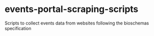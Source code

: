 # events-portal-scraping-scripts
Scripts to collect events data from websites following the bioschemas specification
